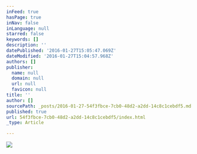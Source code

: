 ```yaml
---
inFeed: true
hasPage: true
inNav: false
inLanguage: null
starred: false
keywords: []
description: ''
datePublished: '2016-01-27T15:05:47.069Z'
dateModified: '2016-01-27T15:04:57.968Z'
authors: []
publisher:
  name: null
  domain: null
  url: null
  favicon: null
title: ''
author: []
sourcePath: _posts/2016-01-27-54f3fbce-7cb0-48d2-a2dd-14c8c1cebdf5.md
published: true
url: 54f3fbce-7cb0-48d2-a2dd-14c8c1cebdf5/index.html
_type: Article

---
```

![](https://the-grid-user-content.s3-us-west-2.amazonaws.com/561af1d3-0d15-48c8-95be-b9e49053a0e4.png)